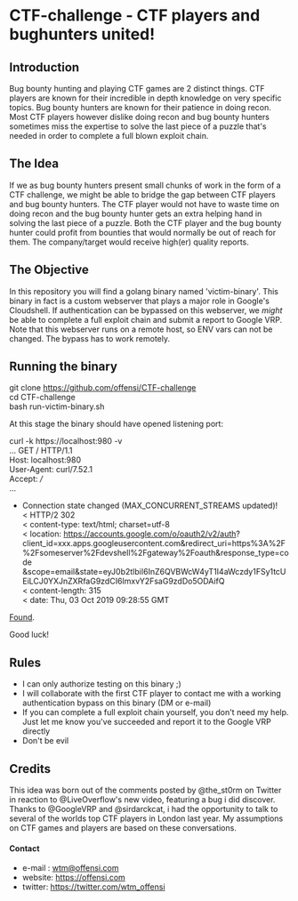 # CTF-challenge - CTF players and bughunters united!

## Introduction
Bug bounty hunting and playing CTF games are 2 distinct things. CTF players are known for their incredible in depth knowledge on very specific topics. Bug bounty hunters are known for their patience in doing recon. Most CTF players however dislike doing recon and bug bounty hunters sometimes miss the expertise to solve the last piece of a puzzle that's needed in order to complete a full blown exploit chain. 

## The Idea
If we as bug bounty hunters present small chunks of work in the form of a CTF challenge, we might be able to bridge the gap between CTF players and bug bounty hunters. The CTF player would not have to waste time on doing recon and the bug bounty hunter gets an extra helping hand in solving the last piece of a puzzle. Both the CTF player and the bug bounty hunter could profit from bounties that would normally be out of reach for them. The company/target would receive high(er) quality reports. 

## The Objective
In this repository you will find a golang binary named 'victim-binary'. This binary in fact is a custom webserver that plays a major role in Google's Cloudshell. If authentication can be bypassed on this webserver, we _might_ be able to complete a full exploit chain and submit a report to Google VRP. Note that this webserver runs on a remote host, so ENV vars can not be changed. The bypass has to work remotely. 

## Running the binary
git clone https://github.com/offensi/CTF-challenge  
cd CTF-challenge  
bash run-victim-binary.sh  

At this stage the binary should have opened listening port: 

curl -k https://localhost:980 -v  
...
GET / HTTP/1.1  
Host: localhost:980  
User-Agent: curl/7.52.1  
Accept: */*   
...
* Connection state changed (MAX_CONCURRENT_STREAMS updated)!  
< HTTP/2 302  
< content-type: text/html; charset=utf-8  
< location: https://accounts.google.com/o/oauth2/v2/auth? client_id=xxx.apps.googleusercontent.com&redirect_uri=https%3A%2F%2Fsomeserver%2Fdevshell%2Fgateway%2Foauth&response_type=code &scope=email&state=eyJ0b2tlbiI6InZ6QVBWcW4yT1I4aWczdy1FSy1tcUEiLCJ0YXJnZXRfaG9zdCI6ImxvY2FsaG9zdDo5ODAifQ  
< content-length: 315  
< date: Thu, 03 Oct 2019 09:28:55 GMT 

<a href="https://accounts.google.com/o/oauth2/v2/auth?client_id=xxx.apps.googleusercontent.com&amp;redirect_uri=https%3A%2F%2Fsomeserver%2Fdevshell%2Fgateway%2Foauth&amp;response_type=code&amp;scope=email&amp;state=eyJ0b2tlbiI6InZ6QVBWcW4yT1I4aWczdy1FSy1tcUEiLCJ0YXJnZXRfaG9zdCI6ImxvY2FsaG9zdDo5ODAifQ">Found</a>.  

Good luck!  




## Rules
- I can only authorize testing on this binary ;)
- I will collaborate with the first CTF player to contact me with a working authentication bypass on this binary (DM or e-mail)
- If you can complete a full exploit chain yourself, you don't need my help. Just let me know you've succeeded and report it to the Google VRP directly
- Don't be evil


## Credits
This idea was born out of the comments posted by @the_st0rm on Twitter in reaction to @LiveOverflow's new video, featuring a bug i did discover. Thanks to @GoogleVRP and @sirdarckcat, i had the opportunity to talk to several of the worlds top CTF players in London last year. My assumptions on CTF games and players are based on these conversations. 


#### Contact
- e-mail : wtm@offensi.com
- website: https://offensi.com
- twitter: https://twitter.com/wtm_offensi





